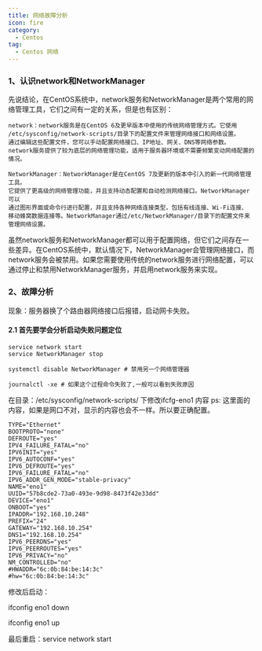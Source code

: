 ```yaml
---
title: 网络故障分析
icon: fire
category:
  - Centos
tag:
  - Centos 网络
---
```


### 1、认识network和NetworkManager
先说结论，在CentOS系统中，network服务和NetworkManager是两个常用的网络管理工具，它们之间有一定的关系，但是也有区别：

```textmate
network：network服务是在CentOS 6及更早版本中使用的传统网络管理方式。它使用
/etc/sysconfig/network-scripts/目录下的配置文件来管理网络接口和网络设置。
通过编辑这些配置文件，您可以手动配置网络接口、IP地址、网关、DNS等网络参数。
network服务提供了较为底层的网络管理功能，适用于服务器环境或不需要频繁变动网络配置的情况。
```

```textmate
NetworkManager：NetworkManager是在CentOS 7及更新的版本中引入的新一代网络管理工具。
它提供了更高级的网络管理功能，并且支持动态配置和自动检测网络接口。NetworkManager可以
通过图形界面或命令行进行配置，并且支持各种网络连接类型，包括有线连接、Wi-Fi连接、
移动蜂窝数据连接等。NetworkManager通过/etc/NetworkManager/目录下的配置文件来管理网络设置。
```

虽然network服务和NetworkManager都可以用于配置网络，但它们之间存在一些差异。在CentOS系统中，默认情况下，NetworkManager会管理网络接口，而network服务会被禁用。如果您需要使用传统的network服务进行网络配置，可以通过停止和禁用NetworkManager服务，并启用network服务来实现。

### 2、故障分析
现象：服务器换了个路由器网络接口后报错，启动网卡失败。

#### 2.1 首先要学会分析启动失败问题定位
    service network start
    service NetworkManager stop

    systemctl disable NetworkManager # 禁用另一个网络管理器

    journalctl -xe # 如果这个过程命令失败了,一般可以看到失败原因


在目录：/etc/sysconfig/network-scripts/ 下修改ifcfg-eno1 内容
ps: 这里面的内容，如果是网口不对，显示的内容也会不一样。所以要正确配置。

```editorconfig
TYPE="Ethernet"
BOOTPROTO="none"
DEFROUTE="yes"
IPV4_FAILURE_FATAL="no"
IPV6INIT="yes"
IPV6_AUTOCONF="yes"
IPV6_DEFROUTE="yes"
IPV6_FAILURE_FATAL="no"
IPV6_ADDR_GEN_MODE="stable-privacy"
NAME="eno1"
UUID="57b8cde2-73a0-493e-9d98-8473f42e33dd"
DEVICE="eno1"
ONBOOT="yes"
IPADDR="192.168.10.248"
PREFIX="24"
GATEWAY="192.168.10.254"
DNS1="192.168.10.254"
IPV6_PEERDNS="yes"
IPV6_PEERROUTES="yes"
IPV6_PRIVACY="no"
NM_CONTROLLED="no"
#HWADDR="6c:0b:84:be:14:3c"
#hw="6c:0b:84:be:14:3c"
```
修改后启动：

ifconfig eno1 down

ifconfig eno1 up

最后重启：service network start